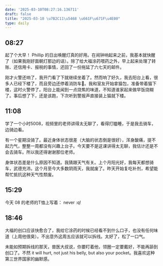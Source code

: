 ```yaml
---
date: '2025-03-10T08:27:16.136711'
draft: false
title: "2025-03-10 \u7B2C11\u5468 \u661F\u671F\u4E00"
type: daily
---
```


## 08:27

起了个大早！ Phillip 的日出唤醒灯真的好用。在闹钟响起来之前，我基本就快醒了（如果我刚好面朝灯那边的话）。除了给大福涂药喂药之外，早上起来处理了转账、还信用卡、报税的事情，还回了一份拖延了六七天的邮件。


刚才火警还响了，我开门看了下就继续坐着了。然而响了好久，我去阳台上看，很多人已经下楼了，而且旁边还停着消防车🚒。我和室友开始拿猫包，准备带着猫下楼，这时火警停了。阳台上能闻到一点烧焦的味道，不知道谁家起来做早饭烧糊了。事后想了下，还是该跑，下次听到警报声直接装上猫就下楼。


## 11:08

学了一个小时5008，视频里的老师讲得太无聊了，看得打瞌睡，于是我去骑车，边骑边看。


有一个星期没骑了。最近身体状态很差（大脑的状态倒是很好），浑身酸痛，提不起力气，整整一周都没有兴趣上台子。今天要不是这课讲得太无聊，我估计还是不会去骑车。所以我还得谢谢那位老师。


身体状态差是什么原因不知道。我猜跟天气有关。上个月阳光好，我每天都想骑车，武德充沛。这个月至今大多数阴雨天，我就废了。昨天开始复吃补剂，希望能帮忙抵抗这种天气性颓废。


## 15:29

今天 08 的老师的T恤上写着： never :q!


## 18:46

大福的创口应该快愈合了，我给它涂药的时候已经看不到什么口子，也没有任何味道（上周他很臭）。不出意外这周五应该就可以拆线。太好了，松了一口气。


未能如预期拆线的那天，兽医大叔说，你要盯着他，领圈一定要戴好，不能再舔到创口了。不然 it will hurt, not just his belly, but also your pocket。我喜欢这种第三世界国家的幽默感。

